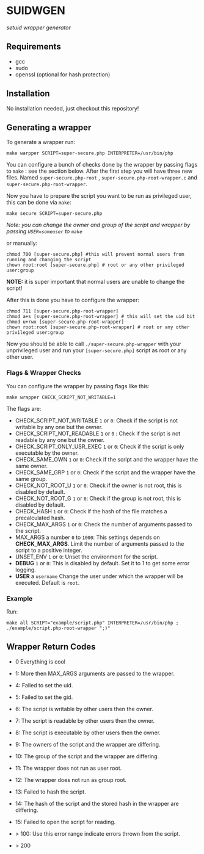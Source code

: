 # SUIDWGEN

_setuid wrapper generator_

## Requirements

* gcc
* sudo
* openssl (optional for hash protection) 

## Installation

No installation needed, just checkout this repository!

## Generating a wrapper

To generate a wrapper run:

```shell
make warpper SCRIPT=super-secure.php INTERPRETER=/usr/bin/php
```

You can configure a bunch of checks done by the wrapper by passing flags to `make` : see the section below. After the first step you will have three new files. Named  `super-secure.php-root` ,     `super-secure.php-root-wrapper.c`  and  `super-secure.php-root-wrapper`.

Now you have to prepare the script you want to be run as privileged user, this can be done via `make`:

```shell
make secure SCRIPT=super-secure.php
```

_Note: you can change the owner and group of the script and wrapper by passing `USER=someuser` to `make`_ 

or manually:

```shell
chmod 700 [super-secure.php] #this will prevent normal users from running and changing the script
chown root:root [super-secure.php] # root or any other privileged user:group
```

__NOTE:__ it is super important that normal users are unable to change the script!

After this is done you have to configure the wrapper:

```shell
chmod 711 [super-secure.php-root-wrapper]
chmod a+s [super-secure.php-root-wrapper] # this will set the uid bit
chmod u+rwx [super-secure.php-root-wrapper]
chown root:root [super-secure.php-root-wrapper] # root or any other privileged user:group
```

Now you should be able to call `./super-secure.php-wrapper` with your unprivileged user and run your `[super-secure.php]` script as root or any other user. 

### Flags & Wrapper Checks

You can configure the wrapper by passing flags like this:

```shell
make wrapper CHECK_SCRIPT_NOT_WRITABLE=1
```

The flags are:

* CHECK_SCRIPT_NOT_WRITABLE `1` or `0`: Check if the script is not writable by any one but the owner.
*  CHECK_SCRIPT_NOT_READABLE `1` or `0` : Check if the script is not readable by any one but the owner.
* CHECK_SCRIPT_ONLY_USR_EXEC `1` or `0`: Check if the script is only executable by the owner.
* CHECK_SAME_OWN  `1` or `0`: Check if the script and the wrapper have the same owner.
* CHECK_SAME_GRP  `1` or `0`: Check if the script and the wrapper have the same group.
* CHECK_NOT_ROOT_U  `1` or `0`: Check if the owner is not root, this is disabled by default.
* CHECK_NOT_ROOT_G  `1` or `0`: Check if the group is not root, this is disabled by default.
* CHECK_HASH  `1` or `0`: Check if the hash of the file matches a precalculated hash.
* CHECK_MAX_ARGS `1` or `0`: Check the number of arguments passed to the script.
* MAX_ARGS  a number `0` to `1000`: This settings depends on __CHECK_MAX_ARGS__. Limit the number of arguments passed to the script to a positive integer. 
* UNSET_ENV `1` or `0`: Unset the environment for the script.
* __DEBUG__ `1` or `0`: This is disabled by default. Set it to 1 to get some error logging.
* __USER__ a `username` Change the user under which the wrapper will be executed. Default is `root`.

### Example 

Run:

```shell
make all SCRIPT="example/script.php" INTERPRETER=/usr/bin/php ; ./example/script.php-root-wrapper ";)"
```

## Wrapper Return Codes

* 0 Everything is cool

* 1: More then MAX_ARGS arguments are passed to the wrapper.

* 4: Failed to set the uid.

* 5: Failed to set the gid.

* 6: The script is writable by other users then the owner.

* 7: The script is readable by other users then the owner.

* 8: The script is executable by other users then the owner.

* 9: The owners of the script and the wrapper are differing.

* 10: The group of the script and the wrapper are differing.

* 11: The wrapper does not run as user root.

* 12: The wrapper does not run as group root.

* 13: Failed to hash the script.

* 14: The hash of the script and the stored hash in the wrapper are differing. 

* 15: Failed to open the script for reading.

* \> 100: Use this error range indicate errors thrown from the script. 

* \> 200

  ​

  ​





